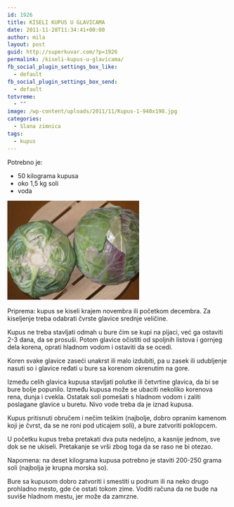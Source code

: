 ```yaml
---
id: 1926
title: KISELI KUPUS U GLAVICAMA
date: 2011-11-28T11:34:41+00:00
author: mila
layout: post
guid: http://superkuvar.com/?p=1926
permalink: /kiseli-kupus-u-glavicama/
fb_social_plugin_settings_box_like:
  - default
fb_social_plugin_settings_box_send:
  - default
totvreme:
  - ""
image: /wp-content/uploads/2011/11/Kupus-1-940x198.jpg
categories:
  - Slana zimnica
tags:
  - kupus
---
```

Potrebno je:

  * 50 kilograma kupusa
  * oko 1,5 kg soli
  * voda

<img class="alignnone size-medium wp-image-4588" title="Kupus (1)" src="/wp-content/uploads/2011/11/Kupus-1-300x225.jpg" alt="" width="300" height="225" /> 

Priprema: kupus se kiseli krajem novembra ili početkom decembra. Za kiseljenje treba odabrati čvrste glavice srednje veličine.

Kupus ne treba stavljati odmah u bure čim se kupi na pijaci, već ga ostaviti 2-3 dana, da se prosuši. Potom glavice očistiti od spoljnih listova i gornjeg dela korena, oprati hladnom vodom i ostaviti da se ocedi.

Koren svake glavice zaseći unakrst ili malo izdubiti, pa u zasek ili udubljenje nasuti so i glavice ređati u bure sa korenom okrenutim na gore.

Između celih glavica kupusa stavljati polutke ili četvrtine glavica, da bi se bure bolje popunilo. Između kupusa može se ubaciti nekoliko korenova rena, dunja i cvekla. Ostatak soli pomešati s hladnom vodom i zaliti poslagane glavice u buretu. Nivo vode treba da je iznad kupusa.

Kupus pritisnuti obručem i nečim teškim (najbolje, dobro opranim kamenom koji je čvrst, da se ne roni pod uticajem soli), a bure zatvoriti poklopcem.

U početku kupus treba pretakati dva puta nedeljno, a kasnije jednom, sve dok se ne ukiseli. Pretakanje se vrši zbog toga da se raso ne bi otezao.

Napomena: na deset kilograma kupusa potrebno je staviti 200-250 grama soli (najbolja je krupna morska so).

Bure sa kupusom dobro zatvoriti i smestiti u podrum ili na neko drugo prohladno mesto, gde će ostati tokom zime. Voditi računa da ne bude na suviše hladnom mestu, jer može da zamrzne.